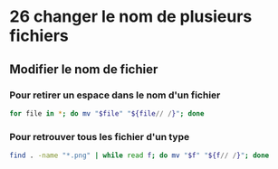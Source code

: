 # 26 changer le nom de plusieurs fichiers

## Modifier le nom de fichier 

### Pour retirer un espace dans le nom d'un fichier

```bash
for file in *; do mv "$file" "${file// /}"; done
```

### Pour retrouver tous les fichier d'un type

```bash
find . -name "*.png" | while read f; do mv "$f" "${f// /}"; done
```

